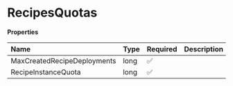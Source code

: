# RecipesQuotas

**Properties**

| Name                        | Type | Required | Description |
| :-------------------------- | :--- | :------- | :---------- |
| MaxCreatedRecipeDeployments | long | ✅       |             |
| RecipeInstanceQuota         | long | ✅       |             |
